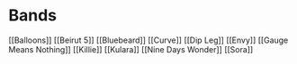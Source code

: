 # Bands
[[Balloons]]
[[Beirut 5]]
[[Bluebeard]]
[[Curve]]
[[Dip Leg]]
[[Envy]]
[[Gauge Means Nothing]]
[[Killie]]
[[Kulara]]
[[Nine Days Wonder]]
[[Sora]]


